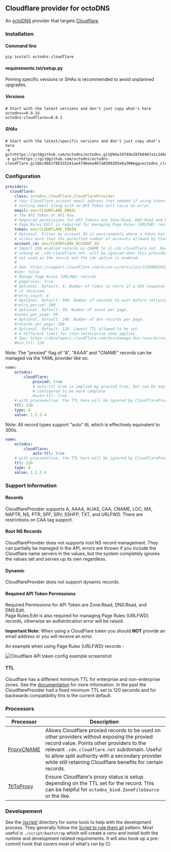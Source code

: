 ## Cloudflare provider for octoDNS

An [octoDNS](https://github.com/octodns/octodns/) provider that targets [Cloudflare](https://www.cloudflare.com/dns/).

### Installation

#### Command line

```
pip install octodns-cloudflare
```

#### requirements.txt/setup.py

Pinning specific versions or SHAs is recommended to avoid unplanned upgrades.

##### Versions

```
# Start with the latest versions and don't just copy what's here
octodns==0.9.14
octodns-cloudflare==0.0.1
```

##### SHAs

```
# Start with the latest/specific versions and don't just copy what's here
-e git+https://git@github.com/octodns/octodns.git@9da19749e28f68407a1c246dfdf65663cdc1c422#egg=octodns
-e git+https://git@github.com/octodns/octodns-cloudflare.git@ec9661f8b335241ae4746eea467a8509205e6a30#egg=octodns_cloudflare
```

### Configuration

```yaml
providers:
  cloudflare:
    class: octodns_cloudflare.CloudflareProvider
    # Your Cloudflare account email address (not needed if using token)
    # setting email along with an API Token will raise an error.
    email: env/CLOUDFLARE_EMAIL
    # The API Token or API Key.
    # Required permissions for API Tokens are Zone:Read, DNS:Read and DNS:Edit.
    # Page Rules:Edit is required for managing Page Rules (URLFWD) records.
    token: env/CLOUDFLARE_TOKEN
    # Optional. Filter by account ID in environments where a token has access
    # across more than the permitted number of accounts allowed by Cloudflare.
    account_id: env/CLOUDFLARE_ACCOUNT_ID
    # Import CDN enabled records as CNAME to {}.cdn.cloudflare.net. Records
    # ending at .cdn.cloudflare.net. will be ignored when this provider is
    # not used as the source and the cdn option is enabled.
    #
    # See: https://support.cloudflare.com/hc/en-us/articles/115000830351
    #cdn: false
    # Manage Page Rules (URLFWD) records
    # pagerules: true
    # Optional. Default: 4. Number of times to retry if a 429 response
    # is received.
    #retry_count: 4
    # Optional. Default: 300. Number of seconds to wait before retrying.
    #retry_period: 300
    # Optional. Default: 50. Number of zones per page.
    #zones_per_page: 50
    # Optional. Default: 100. Number of dns records per page.
    #records_per_page: 100
    # Optional. Default: 120. Lowest TTL allowed to be set.
    # A different limit for (non-)enterprise zone applies.
    # See: https://developers.cloudflare.com/dns/manage-dns-records/reference/ttl
    #min_ttl: 120
```

Note: The "proxied" flag of "A", "AAAA" and "CNAME" records can be managed via the YAML provider like so:

```yaml
name:
    octodns:
        cloudflare:
            proxied: true
            # auto-ttl true is implied by proxied true, but can be explicitly
            # configured to be more complete
            #auto-ttl: true
    # with proxied=true, the TTL here will be ignored by CloudflareProvider
    ttl: 120
    type: A
    value: 1.2.3.4
```

Note: All record types support "auto" ttl, which is effectively equivalent to 300s.

```yaml
name:
    octodns:
        cloudflare:
            auto-ttl: true
    # with proxied=true, the TTL here will be ignored by CloudflareProvider
    ttl: 120
    type: A
    value: 1.2.3.4
```

### Support Information

#### Records

CloudflareProvider supports A, AAAA, ALIAS, CAA, CNAME, LOC, MX, NAPTR, NS, PTR, SPF, SRV, SSHFP, TXT, and URLFWD. There are restrictions on CAA tag support.

#### Root NS Records

CloudflareProvider does not supports root NS record management. They can partially be managed in the API, errors are thrown if you include the Cloudflare name servers in the values, but the system completely ignores the values set and serves up its own regardless.

#### Dynamic

CloudflareProvider does not support dynamic records.

#### Required API Token Permissions

Required Permissions for API Token are Zone:Read, DNS:Read, and DNS:Edit.  
Page Rules:Edit is also required for managing Page Rules (URLFWD) records, otherwise an authentication error will be raised.

**Important Note:** When using a CloudFlare token you should **NOT** provide an email address or you will receive an error.

An example when using Page Rules (URLFWD) records -

![Cloudflare API token config example screenshot](./docs/assets/cf_token_example.PNG)

#### TTL

Cloudflare has a different minimum TTL for enterprise and non-enterprise zones. See the [documentation](https://developers.cloudflare.com/dns/manage-dns-records/reference/ttl) for more information.
In the past the CloudflareProvider had a fixed minimum TTL set to 120 seconds and for backwards compatibility this is the current default.

### Processors

| Processor | Description |
|--|--|
| [ProxyCNAME](/octodns_cloudflare/processor/proxycname.py) | Allows Cloudflare proxied records to be used on other providers without exposing the proxied record value. Points other providers to the relevant `.cdn.cloudflare.net` subdomain. Useful to allow split authority with a secondary provider while still retaining Cloudflare benefits for certain records. |
| [TtlToProxy ](/octodns_cloudflare/processor/ttl.py) | Ensure Cloudflare's proxy status is setup depending on the TTL set for the record. This can be helpful for `octodns_bind.ZoneFileSource` or the like. |

### Developement

See the [/script/](/script/) directory for some tools to help with the development process. They generally follow the [Script to rule them all](https://github.com/github/scripts-to-rule-them-all) pattern. Most useful is `./script/bootstrap` which will create a venv and install both the runtime and development related requirements. It will also hook up a pre-commit hook that covers most of what's run by CI.
